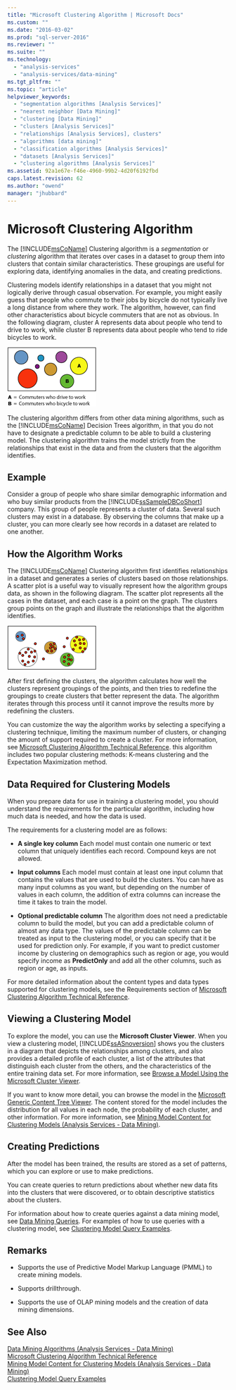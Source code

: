 ```yaml
---
title: "Microsoft Clustering Algorithm | Microsoft Docs"
ms.custom: ""
ms.date: "2016-03-02"
ms.prod: "sql-server-2016"
ms.reviewer: ""
ms.suite: ""
ms.technology: 
  - "analysis-services"
  - "analysis-services/data-mining"
ms.tgt_pltfrm: ""
ms.topic: "article"
helpviewer_keywords: 
  - "segmentation algorithms [Analysis Services]"
  - "nearest neighbor [Data Mining]"
  - "clustering [Data Mining]"
  - "clusters [Analysis Services]"
  - "relationships [Analysis Services], clusters"
  - "algorithms [data mining]"
  - "classification algorithms [Analysis Services]"
  - "datasets [Analysis Services]"
  - "clustering algorithms [Analysis Services]"
ms.assetid: 92a1e67e-f46e-4960-99b2-4d20f6192fbd
caps.latest.revision: 62
ms.author: "owend"
manager: "jhubbard"
---
```

# Microsoft Clustering Algorithm
  The [!INCLUDE[msCoName](../../advanced-analytics/r-services/tutorials/includes/msconame-md.md)] Clustering algorithm is a *segmentation* or *clustering* algorithm that iterates over cases in a dataset to group them into clusters that contain similar characteristics. These groupings are useful for exploring data, identifying anomalies in the data, and creating predictions.  
  
 Clustering models identify relationships in a dataset that you might not logically derive through casual observation. For example, you might easily guess that people who commute to their jobs by bicycle do not typically live a long distance from where they work. The algorithm, however, can find other characteristics about bicycle commuters that are not as obvious. In the following diagram, cluster A represents data about people who tend to drive to work, while cluster B represents data about people who tend to ride bicycles to work.  
  
 ![Cluster pattern of commuter tendencies](../../analysis-services/data-mining/media/clustering-example.gif "Cluster pattern of commuter tendencies")  
  
 The clustering algorithm differs from other data mining algorithms, such as the [!INCLUDE[msCoName](../../advanced-analytics/r-services/tutorials/includes/msconame-md.md)] Decision Trees algorithm, in that you do not have to designate a predictable column to be able to build a clustering model. The clustering algorithm trains the model strictly from the relationships that exist in the data and from the clusters that the algorithm identifies.  
  
## Example  
 Consider a group of people who share similar demographic information and who buy similar products from the [!INCLUDE[ssSampleDBCoShort](../../analysis-services/data-mining/includes/sssampledbcoshort-md.md)] company. This group of people represents a cluster of data. Several such clusters may exist in a database. By observing the columns that make up a cluster, you can more clearly see how records in a dataset are related to one another.  
  
## How the Algorithm Works  
 The [!INCLUDE[msCoName](../../advanced-analytics/r-services/tutorials/includes/msconame-md.md)] Clustering algorithm first identifies relationships in a dataset and generates a series of clusters based on those relationships. A scatter plot is a useful way to visually represent how the algorithm groups data, as shown in the following diagram. The scatter plot represents all the cases in the dataset, and each case is a point on the graph. The clusters group points on the graph and illustrate the relationships that the algorithm identifies.  
  
 ![Scatter plot of cases in a dataset](../../analysis-services/data-mining/media/clustering-plot.gif "Scatter plot of cases in a dataset")  
  
 After first defining the clusters, the algorithm calculates how well the clusters represent groupings of the points, and then tries to redefine the groupings to create clusters that better represent the data. The algorithm iterates through this process until it cannot improve the results more by redefining the clusters.  
  
 You can customize the way the algorithm works by selecting a specifying a clustering technique, limiting the maximum number of clusters, or changing the amount of support required to create a cluster. For more information, see [Microsoft Clustering Algorithm Technical Reference](../../analysis-services/data-mining/microsoft-clustering-algorithm-technical-reference.md). this algorithm includes two popular clustering methods: K-means clustering and the Expectation Maximization method.  
  
## Data Required for Clustering Models  
 When you prepare data for use in training a clustering model, you should understand the requirements for the particular algorithm, including how much data is needed, and how the data is used.  
  
 The requirements for a clustering model are as follows:  
  
-   **A single key column** Each model must contain one numeric or text column that uniquely identifies each record. Compound keys are not allowed.  
  
-   **Input columns** Each model must contain at least one input column that contains the values that are used to build the clusters. You can have as many input columns as you want, but depending on the number of values in each column, the addition of extra columns can increase the time it takes to train the model.  
  
-   **Optional predictable column** The algorithm does not need a predictable column to build the model, but you can add a predictable column of almost any data type. The values of the predictable column can be treated as input to the clustering model, or you can specify that it be used for prediction only. For example, if you want to predict customer income by clustering on demographics such as region or age, you would specify income as **PredictOnly** and add all the other columns, such as region or age, as inputs.  
  
 For more detailed information about the content types and data types supported for clustering models, see the Requirements section of [Microsoft Clustering Algorithm Technical Reference](../../analysis-services/data-mining/microsoft-clustering-algorithm-technical-reference.md).  
  
## Viewing a Clustering Model  
 To explore the model, you can use the **Microsoft Cluster Viewer**. When you view a clustering model, [!INCLUDE[ssASnoversion](../../analysis-services/includes/ssasnoversion-md.md)] shows you the clusters in a diagram that depicts the relationships among clusters, and also provides a detailed profile of each cluster, a list of the attributes that distinguish each cluster from the others, and the characteristics of the entire training data set. For more information, see [Browse a Model Using the Microsoft Cluster Viewer](../../analysis-services/data-mining/browse-a-model-using-the-microsoft-cluster-viewer.md).  
  
 If you want to know more detail, you can browse the model in the [Microsoft Generic Content Tree Viewer](../../analysis-services/data-mining/browse-a-model-using-the-microsoft-generic-content-tree-viewer.md). The content stored for the model includes the distribution for all values in each node, the probability of each cluster, and other information. For more information, see [Mining Model Content for Clustering Models &#40;Analysis Services - Data Mining&#41;](../../analysis-services/data-mining/mining-model-content-for-clustering-models-analysis-services-data-mining.md).  
  
## Creating Predictions  
 After the model has been trained, the results are stored as a set of patterns, which you can explore or use to make predictions.  
  
 You can create queries to return predictions about whether new data fits into the clusters that were discovered, or to obtain descriptive statistics about the clusters.  
  
 For information about how to create queries against a data mining model, see [Data Mining Queries](../../analysis-services/data-mining/data-mining-queries.md). For examples of how to use queries with a clustering model, see [Clustering Model Query Examples](../../analysis-services/data-mining/clustering-model-query-examples.md).  
  
## Remarks  
  
-   Supports the use of Predictive Model Markup Language (PMML) to create mining models.  
  
-   Supports drillthrough.  
  
-   Supports the use of OLAP mining models and the creation of data mining dimensions.  
  
## See Also  
 [Data Mining Algorithms &#40;Analysis Services - Data Mining&#41;](../../analysis-services/data-mining/data-mining-algorithms-analysis-services-data-mining.md)   
 [Microsoft Clustering Algorithm Technical Reference](../../analysis-services/data-mining/microsoft-clustering-algorithm-technical-reference.md)   
 [Mining Model Content for Clustering Models &#40;Analysis Services - Data Mining&#41;](../../analysis-services/data-mining/mining-model-content-for-clustering-models-analysis-services-data-mining.md)   
 [Clustering Model Query Examples](../../analysis-services/data-mining/clustering-model-query-examples.md)  
  
  